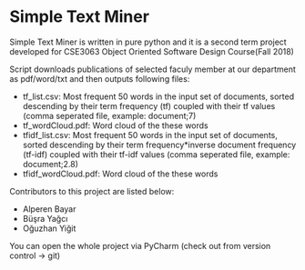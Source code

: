 ﻿# Simple Text Miner

Simple Text Miner is written in pure python and it is a second term project developed for CSE3063 Object Oriented Software Design Course(Fall 2018)

Script downloads publications of selected faculy member at our department as pdf/word/txt and then outputs following files:
- tf_list.csv: Most frequent 50 words in the input set of documents, sorted descending by their term frequency (tf) coupled with their tf values (comma seperated file, example: document;7)
- tf_wordCloud.pdf: Word cloud of the these words
- tfidf_list.csv: Most frequent 50 words in the input set of documents, sorted descending by their term frequency*inverse document frequency (tf-idf) coupled with their tf-idf values (comma seperated file, example: document;2.8)
- tfidf_wordCloud.pdf: Word cloud of the these words

Contributors to this project are listed below:
- Alperen Bayar
- Büşra Yağcı 
- Oğuzhan Yiğit

You can open the whole project via PyCharm (check out from version control -> git)